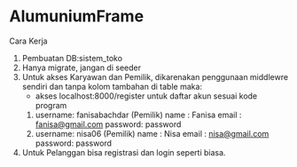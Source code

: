 # AlumuniumFrame

Cara Kerja
1. Pembuatan DB:sistem_toko
2. Hanya migrate, jangan di seeder
3. Untuk akses Karyawan dan Pemilik, dikarenakan penggunaan middlewre sendiri dan tanpa kolom tambahan di table maka:
	- akses localhost:8000/register untuk daftar akun sesuai kode program
	1) username: fanisabachdar (Pemilik)
	   name	   : Fanisa
	   email   : fanisa@gmail.com
	   password: password
	2) username: nisa06 (Pemilik)
	   name	   : Nisa
	   email   : nisa@gmail.com
	   password: password
4. Untuk Pelanggan bisa registrasi dan login seperti biasa.
